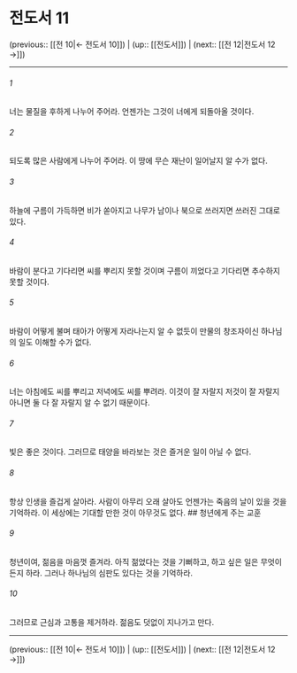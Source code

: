 # 전도서 11

(previous:: [[전 10|← 전도서 10]]) | (up:: [[전도서]]) | (next:: [[전 12|전도서 12 →]])

***




###### 1 

너는 물질을 후하게 나누어 주어라. 언젠가는 그것이 너에게 되돌아올 것이다. 



###### 2 

되도록 많은 사람에게 나누어 주어라. 이 땅에 무슨 재난이 일어날지 알 수가 없다. 



###### 3 

하늘에 구름이 가득하면 비가 쏟아지고 나무가 남이나 북으로 쓰러지면 쓰러진 그대로 있다. 



###### 4 

바람이 분다고 기다리면 씨를 뿌리지 못할 것이며 구름이 끼었다고 기다리면 추수하지 못할 것이다. 



###### 5 

바람이 어떻게 불며 태아가 어떻게 자라나는지 알 수 없듯이 만물의 창조자이신 하나님의 일도 이해할 수가 없다. 



###### 6 

너는 아침에도 씨를 뿌리고 저녁에도 씨를 뿌려라. 이것이 잘 자랄지 저것이 잘 자랄지 아니면 둘 다 잘 자랄지 알 수 없기 때문이다. 



###### 7 

빛은 좋은 것이다. 그러므로 태양을 바라보는 것은 즐거운 일이 아닐 수 없다. 



###### 8 

항상 인생을 즐겁게 살아라. 사람이 아무리 오래 살아도 언젠가는 죽음의 날이 있을 것을 기억하라. 이 세상에는 기대할 만한 것이 아무것도 없다. ## 청년에게 주는 교훈 



###### 9 

청년이여, 젊음을 마음껏 즐겨라. 아직 젊었다는 것을 기뻐하고, 하고 싶은 일은 무엇이든지 하라. 그러나 하나님의 심판도 있다는 것을 기억하라. 



###### 10 

그러므로 근심과 고통을 제거하라. 젊음도 덧없이 지나가고 만다.

***

(previous:: [[전 10|← 전도서 10]]) | (up:: [[전도서]]) | (next:: [[전 12|전도서 12 →]])
